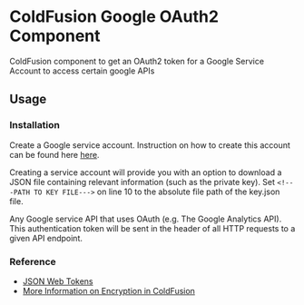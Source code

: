 # ColdFusion Google OAuth2 Component

ColdFusion component to get an OAuth2 token for a Google Service Account to access certain google APIs

## Usage

### Installation

Create a Google service account. Instruction on how to create this account can be found here [here](https://developers.google.com/identity/protocols/OAuth2ServiceAccount).

Creating a service account will provide you with an option to download a JSON file containing relevant information (such as the private key). Set `<!---PATH TO KEY FILE--->` on line 10 to the absolute file path of the key.json file.

Any Google service API that uses OAuth (e.g. The Google Analytics API). This authentication token will be sent in the header of all HTTP requests to a given API endpoint.
 
### Reference
- [JSON Web Tokens](https://tools.ietf.org/html/rfc7515)
- [More Information on Encryption in ColdFusion](https://www.bennadel.com/blog/2941-experimenting-with-rsa-encrypted-signature-generation-and-verification-in-coldfusion.htm)
